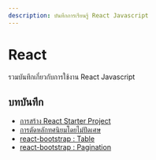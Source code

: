 ```yaml
---
description: บันทึกการเรียนรู้ React Javascript
---
```


# React

รวมบันทึกเกี่ยวกับการใช้งาน React Javascript

## บทบันทึก

- [การสร้าง React Starter Project](notes/react/create-react-app.md)
- [การตัดหลักทศนิยมโดยไม่ปัดเศษ][setdecimal]
- [react-bootstrap : Table][table]
- [react-bootstrap : Pagination][pagination]


[pagination]: https://kms74.gitbook.io/learn-to-be/readme-1/pagination-with-react-bootstrap
[table]: https://kms74.gitbook.io/learn-to-be/readme-1/table-with-react-bootstrap
[setdecimal]: https://kms74.gitbook.io/learn-to-be/readme-1/set-decimal-places
